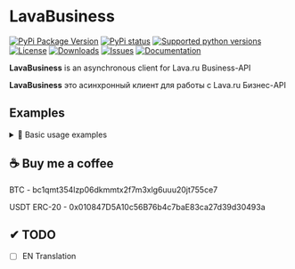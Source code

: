 # LavaBusiness
[![PyPi Package Version](https://img.shields.io/pypi/v/lavabusiness?style=flat-square)](https://pypi.python.org/pypi/lavabusiness)
[![PyPi status](https://img.shields.io/pypi/status/lavabusiness?style=flat-square)](https://pypi.python.org/pypi/lavabusiness)
[![Supported python versions](https://img.shields.io/pypi/pyversions/lavabusiness)](https://pypi.python.org/pypi/lavabusiness)
[![License](https://img.shields.io/github/license/lztrox/lavabusiness?style=flat-square)](https://opensource.org/licenses/MPL-2.0)
[![Downloads](https://img.shields.io/github/downloads/lztrox/lavabusiness/total?style=flat-square)](https://pypi.org/project/lavabusiness/)
[![Issues](https://img.shields.io/github/issues/lztrox/lavabusiness?style=flat-square)](https://github.com/lztrox/lavabusiness/issues)
[![Documentation](https://img.shields.io/readthedocs/lavabusiness?style=flat-square)](https://lavabusiness.readthedocs.io/en/latest/)

**LavaBusiness** is an asynchronous client for Lava.ru Business-API

**LavaBusiness** это асинхронный клиент для работы с Lava.ru Бизнес-API 

## Examples
<details>
  <summary>📕 Basic usage examples</summary>
  
### Создание счета
```python
import asyncio
from LavaBusiness import AioLava

SECRET_KEY = ""
PROJECT_ID = ""

api = AioLava(SECRET_KEY, PROJECT_ID)

async def main():
    invoice = await api.create_invoice(100)
    print(f'Pay url: {invoice.url}')
    print(f'Invoice_id: {invoice.invoice_id}')

asyncio.run(main())
```
  
### Проверка статуса счета
```python
import asyncio
from LavaBusiness import AioLava

SECRET_KEY = ""
PROJECT_ID = ""

api = AioLava(SECRET_KEY, PROJECT_ID)

async def main():
    INVOICE_ID = ""
    status = await api.invoice_status(INVOICE_ID)

    if status == 'success':
        print('Счет оплачен')
    elif status == 'expired':
        print('Счет просрочен')
    else:
        print('Счет ожидает оплаты')
    
asyncio.run(main())
```

### Больше примеров можно найти в директории [`examples/`](https://github.com/lztrox/LavaBusiness/tree/master/examples)

### Подробная документация расположена на сайте - https://lavabusiness.readthedocs.io/en/latest/
</details>

## ☕ Buy me a coffee
BTC - bc1qmt354lzp06dkmmtx2f7m3xlg6uuu20jt755ce7

USDT ERC-20 - 0x010847D5A10c56B76b4c7baE83ca27d39d30493a

## ✔ TODO
- [ ] EN Translation
